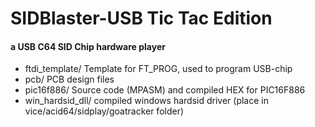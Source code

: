 # SIDBlaster-USB Tic Tac Edition
#### a USB C64 SID Chip hardware player
* ftdi_template/   Template for FT_PROG, used to program USB-chip
* pcb/             PCB design files
* pic16f886/       Source code (MPASM) and compiled HEX for PIC16F886
* win_hardsid_dll/ compiled windows hardsid driver (place in vice/acid64/sidplay/goatracker folder)
